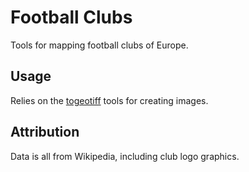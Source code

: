 # Football Clubs

Tools for mapping football clubs of Europe.

## Usage

Relies on the [togeotiff](https://github.com/zhm/togeotiff) tools for creating images.

## Attribution

Data is all from Wikipedia, including club logo graphics.
